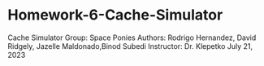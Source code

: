 # Homework-6-Cache-Simulator
Cache Simulator 
Group: Space Ponies
Authors: Rodrigo Hernandez, David Ridgely, Jazelle Maldonado,Binod Subedi
Instructor: Dr. Klepetko
July 21, 2023

